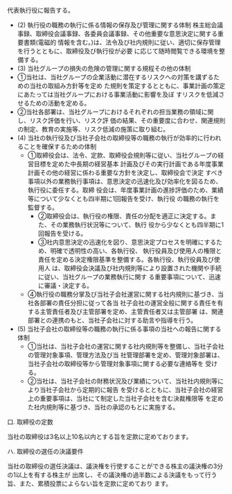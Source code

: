 代表執行役に報告する。

- (2) 執行役の職務の執行に係る情報の保存及び管理に関する体制 株主総会議事録、取締役会議事録、各委員会議事録、その他重要な意思決定に関する重要書類(電磁的 情報を含む。)は、法令及び社内規則に従い、適切に保存管理を行うとともに、取締役及び執行役が必要 に応じて随時閲覧できる環境を整備する。
- (3) 当社グループの損失の危険の管理に関する規程その他の体制
- ①当社は、当社グループの企業活動に潜在するリスクへの対策を講ずるための当社の取組み方針等を定め た規則を策定するとともに、事業計画の策定にあたっては当社グループにおける事業活動に影響を及ぼ すリスクを低減させるための活動を定める。
- ②当社各部署は、当社グループにおけるそれぞれの担当業務の領域に関し、リスク評価を行い、リスク評 価の結果、その重要度に合わせ、関連規則の制定、教育の実施等、リスク低減の施策に取り組む。
- (4) 当社の執行役及び当社子会社の取締役等の職務の執行が効率的に行われることを確保するための体制
  - ①取締役会は、法令、定款、取締役会規則等に従い、当社グループの経営目標を定めた中長期の経営基本 計画及びその実行計画である年度事業計画その他の経営に係わる重要な方針を決定し、取締役会で決定 すべき事項以外の業務執行事項は、意思決定の迅速化及び効率化を図るため、執行役に委任する。取締 役会は、年度事業計画の進捗評価のため、業績等について少なくとも四半期に1回報告を受け、執行役 の職務の執行を監督する。
    - ②取締役会は、執行役の権限、責任の分配を適正に決定する。また、その業務執行状況等について、執行 役から少なくとも四半期に1回報告を受ける。
    - ③社内意思決定の迅速化を図り、意思決定プロセスを明確にするため、明確で透明性の高い、各執行役、 執行役員及び使用人の権限と責任を定める決定権限基準を整備する。各執行役、執行役員及び使用人 は、取締役会決議及び社内規則等により設置された機関や手続に従い、当社グループの業務執行に関す る重要事項について、迅速に審議・決定する。
  - ④執行役の職務分掌及び当社子会社運営に関する社内規則に基づき、当社各部署の責任分担に従って各当 社子会社の運営全般に関する責任を有する主管責任者及び主管部署を定め、主管責任者又は主管部署 は、関連部署との連携のもと、当社子会社に対する助言や指導を行う。
- (5) 当社子会社の取締役等の職務の執行に係る事項の当社への報告に関する体制
  - ①当社は、当社子会社の運営に関する社内規則等を整備し、当社子会社の管理対象事項、管理方法及び当 社管理部署を定め、管理対象部署は、当社子会社の取締役等から管理対象事項に関する必要な連絡等を 受ける。
  - ②当社は、当社子会社の財務状況及び業績について、当社社内規則等により当社子会社から定期的に報告 を受けるとともに、当社子会社の経営上の重要事項は、当社にて制定した当社子会社を含む決裁権限等 を定めた社内規則等に基づき、当社の承認のもとに実施する。

口. 取締役の定数

当社の取締役は3名以上10名以内とする旨を定款に定めております。

ハ. 取締役の選任の決議要件

当社の取締役の選任決議は、議決権を行使することができる株主の議決権の3分の1以上を有する株主が 出席し、その議決権の過半数による決議をもって行う旨、また、累積投票によらない旨を定款に定めており ます。